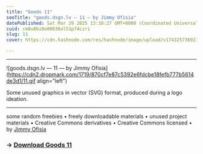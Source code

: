 ```yaml
---
title: "Goods 11"
seoTitle: "goods.dsgn.lv — 11 — by Jimmy Ofisia"
datePublished: Sat Mar 29 2025 13:10:27 GMT+0000 (Coordinated Universal Time)
cuid: cm8u8bi0o00030al51p74czri
slug: 11
cover: https://cdn.hashnode.com/res/hashnode/image/upload/v1743257369235/d870ca08-3098-4f0d-b427-f4846c52ffcd.png

---
```


---

![goods.dsgn.lv — 11 — by Jimmy Ofisia](https://cdn2.dropmark.com/1719/870cf7e87c5392e6fdcbe18fefb777b5614de3d1/11.gif align="left")

Some unused graphics in vector (SVG) format, produced during a logo ideation.

---

some random freebies • freely downloadable materials • unused project materials • Creative Commons derivatives • Creative Commons licensed • by [Jimmy Ofisia](https://dsgn.lv)

### → [**Download** **Goods 11**](https://folder.dsgn.lv/b/goods11)